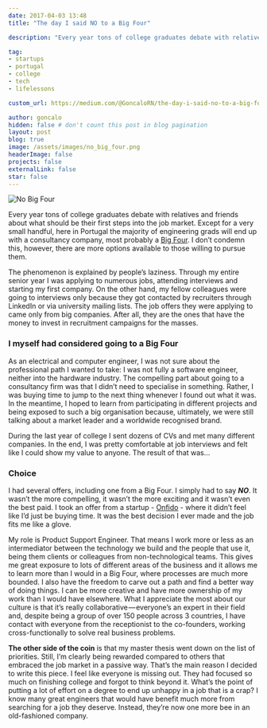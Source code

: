 ```yaml
---
date: 2017-04-03 13:48
title: "The day I said NO to a Big Four"

description: "Every year tons of college graduates debate with relatives and friends about what should be their first steps into the job market."

tag:
- startups
- portugal
- college
- tech
- lifelessons

custom_url: https://medium.com/@GoncaloRN/the-day-i-said-no-to-a-big-four-46d4c662f5fa

author: goncalo
hidden: false # don't count this post in blog pagination
layout: post
blog: true
image: /assets/images/no_big_four.png
headerImage: false
projects: false
externalLink: false
star: false
---
```


![No Big Four](http://grn.pt/assets/images/no_big_four.png)

Every year tons of college graduates debate with relatives and friends about what should be their first steps into the job market. Except for a very small handful, here in Portugal the majority of engineering grads will end up with a consultancy company, most probably a [Big Four](https://en.wikipedia.org/wiki/Big_Four_accounting_firms). I don’t condemn this, however, there are more options available to those willing to pursue them.

The phenomenon is explained by people’s laziness. Through my entire senior year I was applying to numerous jobs, attending interviews and starting my first company. On the other hand, my fellow colleagues were going to interviews only because they got contacted by recruiters through LinkedIn or via university mailing lists. The job offers they were applying to came only from big companies. After all, they are the ones that have the money to invest in recruitment campaigns for the masses.

### I myself had considered going to a Big Four

As an electrical and computer engineer, I was not sure about the professional path I wanted to take: I was not fully a software engineer, neither into the hardware industry. The compelling part about going to a consultancy firm was that I didn’t need to specialise in something. Rather, I was buying time to jump to the next thing whenever I found out what it was. In the meantime, I hoped to learn from participating in different projects and being exposed to such a big organisation because, ultimately, we were still talking about a market leader and a worldwide recognised brand.

During the last year of college I sent dozens of CVs and met many different companies. In the end, I was pretty comfortable at job interviews and felt like I could show my value to anyone. The result of that was…

### Choice

I had several offers, including one from a Big Four. I simply had to say **_NO_**. It wasn’t the more compelling, it wasn’t the more exciting and it wasn’t even the best paid. I took an offer from a startup - [Onfido](https://onfido.com/) - where it didn’t feel like I’d just be buying time. It was the best decision I ever made and the job fits me like a glove.

My role is Product Support Engineer. That means I work more or less as an intermediator between the technology we build and the people that use it, being them clients or colleagues from non-technological teams. This gives me great exposure to lots of different areas of the business and it allows me to learn more than I would in a Big Four, where processes are much more bounded. I also have the freedom to carve out a path and find a better way of doing things. I can be more creative and have more ownership of my work than I would have elsewhere. What I appreciate the most about our culture is that it’s really collaborative — everyone’s an expert in their field and, despite being a group of over 150 people across 3 countries, I have contact with everyone from the receptionist to the co-founders, working cross-functionally to solve real business problems.

**The other side of the coin** is that my master thesis went down on the list of priorities. Still, I’m clearly being rewarded compared to others that embraced the job market in a passive way. That’s the main reason I decided to write this piece. I feel like everyone is missing out. They had focused so much on finishing college and forgot to think beyond it. What’s the point of putting a lot of effort on a degree to end up unhappy in a job that is a crap? I know many great engineers that would have benefit much more from searching for a job they deserve. Instead, they’re now one more bee in an old-fashioned company.